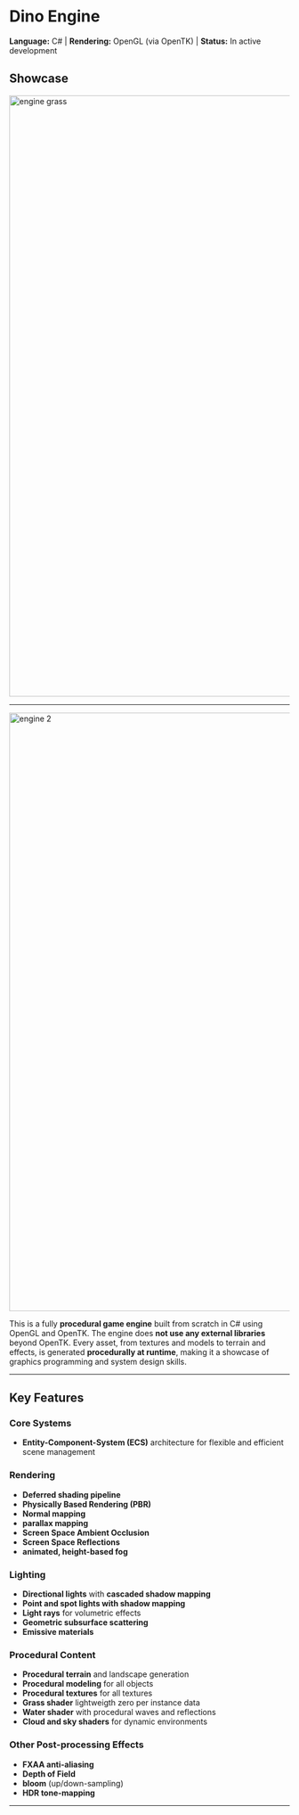 # Dino Engine

**Language:** C# | **Rendering:** OpenGL (via OpenTK) | **Status:** In active development  

## Showcase


<img width="1907" height="1079" alt="engine grass" src="https://github.com/user-attachments/assets/4e0510b4-1bb6-4804-9bf7-9107c65fa2a1" />

---

<img width="1907" height="1074" alt="engine 2" src="https://github.com/user-attachments/assets/4ccadb53-51c7-4a29-9544-47a7f78602a3" />

This is a fully **procedural game engine** built from scratch in C# using OpenGL and OpenTK. The engine does **not use any external libraries** beyond OpenTK. Every asset, from textures and models to terrain and effects, is generated **procedurally at runtime**, making it a showcase of graphics programming and system design skills.

---

## Key Features

### Core Systems
- **Entity-Component-System (ECS)** architecture for flexible and efficient scene management

### Rendering
- **Deferred shading pipeline**
- **Physically Based Rendering (PBR)**
- **Normal mapping**
- **parallax mapping**
- **Screen Space Ambient Occlusion**
- **Screen Space Reflections**
- **animated, height-based fog**

### Lighting
- **Directional lights** with **cascaded shadow mapping**
- **Point and spot lights with shadow mapping**
- **Light rays** for volumetric effects
- **Geometric subsurface scattering**
- **Emissive materials**

### Procedural Content
- **Procedural terrain** and landscape generation
- **Procedural modeling** for all objects
- **Procedural textures** for all textures
- **Grass shader** lightweigth zero per instance data
- **Water shader** with procedural waves and reflections
- **Cloud and sky shaders** for dynamic environments

### Other Post-processing Effects
- **FXAA anti-aliasing**
- **Depth of Field**
-  **bloom** (up/down-sampling)
- **HDR tone-mapping**
---

